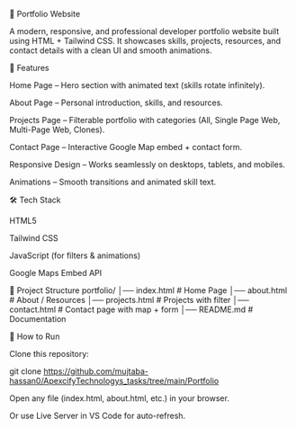 🚀 Portfolio Website

A modern, responsive, and professional developer portfolio website built using HTML + Tailwind CSS.
It showcases skills, projects, resources, and contact details with a clean UI and smooth animations.

📌 Features

Home Page – Hero section with animated text (skills rotate infinitely).

About Page – Personal introduction, skills, and resources.

Projects Page – Filterable portfolio with categories (All, Single Page Web, Multi-Page Web, Clones).

Contact Page – Interactive Google Map embed + contact form.

Responsive Design – Works seamlessly on desktops, tablets, and mobiles.

Animations – Smooth transitions and animated skill text.

🛠️ Tech Stack

HTML5

Tailwind CSS

JavaScript (for filters & animations)

Google Maps Embed API

📂 Project Structure
portfolio/
│── index.html         # Home Page
│── about.html         # About / Resources
│── projects.html      # Projects with filter
│── contact.html       # Contact page with map + form
│── README.md          # Documentation

🚧 How to Run

Clone this repository:

git clone https://github.com/mujtaba-hassan0/ApexcifyTechnologys_tasks/tree/main/Portfolio


Open any file (index.html, about.html, etc.) in your browser.

Or use Live Server in VS Code for auto-refresh.
